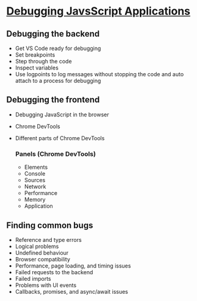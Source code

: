 # [Debugging JavsScript Applications](https://app.pluralsight.com/library/courses/javascript-debugging-applications/table-of-contents)

## Debugging the backend

 - Get VS Code ready for debugging
 - Set breakpoints
 - Step through the code
 - Inspect variables
 - Use logpoints to log messages without stopping the code and auto attach to a process for debugging 

 ## Debugging the frontend

 - Debugging JavaScript in the browser
 - Chrome DevTools
 - Different parts of Chrome DevTools 

    ### Panels (Chrome DevTools)
    - Elements
    - Console
    - Sources
    - Network
    - Performance
    - Memory 
    - Application

## Finding common bugs

 - Reference and type errors 
 - Logical problems
 - Undefined behaviour
 - Browser compatibility
 - Performance, page loading, and timing issues
 - Failed requests to the backend
 - Failed imports
 - Problems with UI events
 - Callbacks, promises, and async/await issues
